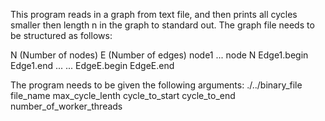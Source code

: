 This program reads in a graph from text file, and then prints all cycles smaller then length n in the graph to standard out.
The graph file needs to be structured as follows:

N (Number of nodes)
E (Number of edges)
node1 
...
node N
Edge1.begin Edge1.end
...
...
EdgeE.begin EdgeE.end

The program needs to be given the following arguments:
./../binary_file file_name max_cycle_lenth cycle_to_start cycle_to_end number_of_worker_threads

